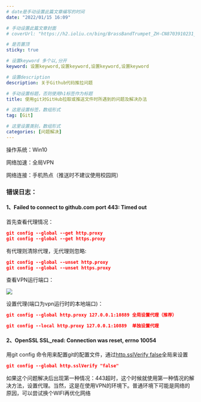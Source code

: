 ```yaml
---
# date是手动设置此篇文章编写的时间
date: "2022/01/15 16:09"

# 手动设置此篇文章封面
# coverUrl: "https://h2.ioliu.cn/bing/BrassBandTrumpet_ZH-CN8703910231_640x480.jpg?imageslim"

# 是否置顶
sticky: true

# 设置keyword 多个以,分开
keyword: 设置keyword,设置keyword,设置keyword,设置keyword

# 设置description
description: 关于Github代码推拉问题

# 手动设置标题，否则使用h1标签作为标题
title: 使用git对GitHub拉取或推送文件时所遇到的问题及解决办法

# 这是设置标签，数组形式
tag: [Git]

# 这里设置类别，数组形式
categories: [问题解决]
---
```




操作系统：Win10

网络加速：全局VPN

网络连接：手机热点（推送时不建议使用校园网）

### 错误日志：

#### 	1、Failed to connect to github.com port 443: Timed out

首先查看代理情况：

```json
git config --global --get http.proxy
git config --global --get https.proxy
```

有代理则清除代理，无代理则忽略:

```json
git config --global --unset http.proxy
git config --global --unset https.proxy
```

查看VPN运行端口：

![](https://s4.ax1x.com/2022/01/17/7amcjI.png)

设置代理(端口为vpn运行时的本地端口)：

```json
git config --global http.proxy 127.0.0.1:10889 全局设置代理（推荐）

git config --local http.proxy 127.0.0.1:10889  单独设置代理
```

#### 2、OpenSSL SSL_read: Connection was reset, errno 10054

用git config 命令用来配置git的配置文件，通过<u>http.sslVerify false</u>全局来设置

```json
git config --global http.sslVerify "false"
```

如果这个问题解决后出现第一种情况：443超时，这个时候就使用第一种情况的解决方法，设置代理。当然，这是在使用VPN的环境下。普通环境下可能是网络的原因，可以尝试换个WIFI再优化网络
